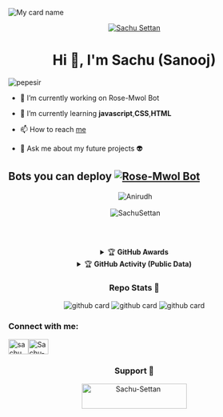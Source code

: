 ![My card name](https://cardivo.vercel.app/api?name=Sachu-Settan&description=Hi,%20Welcome%20To%20My%20Profile%20💖&image=https://avatars.githubusercontent.com/u/93819264?v=4&s=10?v=4&backgroundColor=%23ecf0f1&instagram=sachu.modder&github=Sachu-Settan&&pattern=leaf&colorPattern=%23eaeaea)

<p align="center">
<a href="#"><img title="Sachu Settan" src="https://img.shields.io/badge/Sachu%20Settan-red?colorA=%FF0000&colorB=%FF0000&style=for-the-badge"></a>
</p>

<h1 align="center">Hi 👋, I'm Sachu (Sanooj)</h1>

<p align="left"> <img src="https://komarev.com/ghpvc/?username=Sachu-Settan&label=Profile%20views&color=0e75b6&style=flat" alt="pepesir" /> </p>

- 🔭 I’m currently working on Rose-Mwol Bot

- 🌱 I’m currently learning **javascript**,**CSS**,**HTML**

- 📫 How to reach [me](https://Wa.me/+919744933034?text=Hello%20Bro)

- 💬 Ask me about my future projects 👽


## Bots you can deploy  <a href="https://github.com/Sachu-Settan/Rose-Mwol"><img title="Rose-Mwol Bot" src="https://img.shields.io/static/v1?label=Rose-Mwol&color=black&message=Bot&color=green"></a>

<div align="center">
<p>&nbsp;<img align="center" src="https://github-readme-stats.vercel.app/api?username=Sachu-Settan&show_icons=true&theme=nightowl" alt="Anirudh" /></p>

<p>&nbsp;<img align="center" src="https://github-readme-stats.vercel.app/api/top-langs/?username=Sachu-Settan&theme=algolia&layout=compact&langs_count=10&hide_border=true&show_icons=true" alt="SachuSettan"/></p></a><br> 

##

<details>
    <summary>&#127942 <b>GitHub Awards</b></summary><br/>

![Github Trophy](https://github-profile-trophy.vercel.app/?username=Sachu-Settan)

</details>



<details>
    <summary>&#127942 <b>GitHub Activity (Public Data)</b></summary><br/>

![Metrics](https://metrics.lecoq.io/Sachu-Settan?template=classic&habits=1&habits.from=200&habits.days=14&habits.facts=true&habits.charts=false&habits.trim=false&config.timezone=Asia%2FCalcutta)

</details>

### Repo Stats 🔭

![github card](https://github-readme-stats.vercel.app/api/pin/?username=Sachu-Settan&repo=Rose-Mwol&theme=dark)
![github card](https://github-readme-stats.vercel.app/api/pin/?username=Sachu-Settan&repo=Sachu-Settan.github.io&theme=nightowl)
![github card](https://github-readme-stats.vercel.app/api/pin/?username=Sachu-Settan&repo=Rose-Mwol-V2&theme=dark)

<h3 align="left">Connect with me:</h3>
<p align="left">
<a href="https://instagram.com/sachu.modder" target="blank"><img align="center" src="https://raw.githubusercontent.com/rahuldkjain/github-profile-readme-generator/master/src/images/icons/Social/instagram.svg" alt="sachu.modder" height="30" width="40" /></a><a href="https://Wa.me/+919744933034?text=Hello%20Bro" target="blank"><img align="center" src="https://raw.githubusercontent.com/rahuldkjain/github-profile-readme-generator/master/src/images/icons/Social/whatsapp.svg" alt="Sachu-Settan" height="30" width="40" /></a>

</p>

<h3 align="center">Support 💖</h3>
<p><a href="https://www.buymeacoffee.com/sachusettan"> <img align="center" src="https://cdn.buymeacoffee.com/buttons/v2/default-yellow.png" height="50" width="210" alt="Sachu-Settan" /></a></p>
